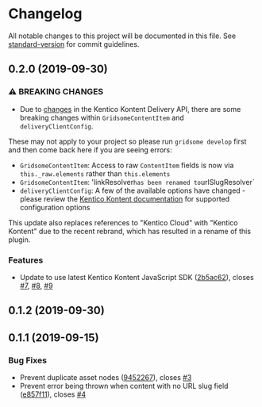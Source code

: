 # Changelog

All notable changes to this project will be documented in this file. See [standard-version](https://github.com/conventional-changelog/standard-version) for commit guidelines.

## 0.2.0 (2019-09-30)

### ⚠ BREAKING CHANGES

* Due to [changes](https://github.com/Kentico/kentico-kontent-js/blob/master/packages/delivery/UPGRADE.md) in the Kentico Kontent Delivery API, there are some breaking changes within `GridsomeContentItem` and `deliveryClientConfig`.

These may not apply to your project so please run `gridsome develop` first and then come back here if you are seeing errors:

* `GridsomeContentItem`: Access to raw `ContentItem` fields is now via `this._raw.elements` rather than `this.elements`
* `GridsomeContentItem`: 'linkResolver` has been renamed to `urlSlugResolver`
* `deliveryClientConfig`: A few of the available options have changed - please review the [Kentico Kontent documentation](https://github.com/Kentico/kentico-kontent-js/blob/master/packages/delivery/DOCS.md#client-configuration) for supported configuration options

This update also replaces references to "Kentico Cloud" with "Kentico Kontent" due to the recent rebrand, which has resulted in a rename of this plugin.

### Features

* Update to use latest Kentico Kontent JavaScript SDK ([2b5ac62](https://github.com/CMeeg/gridsome-source-kentico-kontent/commit/2b5ac62)), closes [#7](https://github.com/CMeeg/gridsome-source-kentico-kontent/issues/7), [#8](https://github.com/CMeeg/gridsome-source-kentico-kontent/issues/8), [#9](https://github.com/CMeeg/gridsome-source-kentico-kontent/issues/9)

## 0.1.2 (2019-09-30)


## 0.1.1 (2019-09-15)

### Bug Fixes

* Prevent duplicate asset nodes ([9452267](https://github.com/CMeeg/gridsome-source-kentico-kontent/commit/9452267)), closes [#3](https://github.com/CMeeg/gridsome-source-kentico-kontent/issues/3)
* Prevent error being thrown when content with no URL slug field ([e857f11](https://github.com/CMeeg/gridsome-source-kentico-kontent/commit/e857f11)), closes [#4](https://github.com/CMeeg/gridsome-source-kentico-kontent/issues/4)
